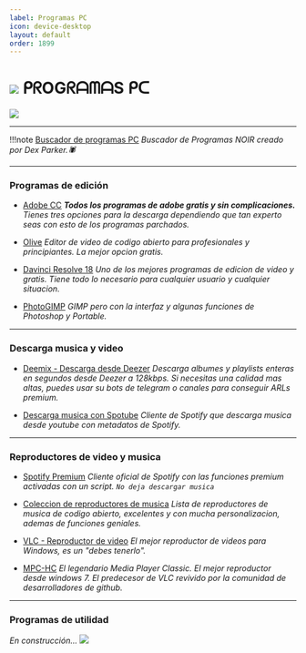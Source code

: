 ```yaml
---
label: Programas PC
icon: device-desktop
layout: default
order: 1899
---
```


# ![](https://i.postimg.cc/kg07sH3R/Homero-Profile-Frame.png) ᑭᖇOGᖇᗩᗰᗩS ᑭᑕ


 ![](https://cdn.discordapp.com/attachments/820118126992949298/1171619542330519663/Proyecto_nuevo_3.png?ex=655d56ba&is=654ae1ba&hm=682743035fa9179da61a92a30da767010b453d31b3580940d7dca25702b5d74e&)    

---

!!!note
[Buscador de programas PC](https://tiny.cc/noirpc)
*Buscador de Programas NOIR creado por Dex Parker.🕷*

---

### **Programas de edición**
- [Adobe CC](https://www.dexco.workers.dev/tutoriales/adobecc/)
***Todos los programas de adobe gratis y sin complicaciones.** Tienes tres opciones para la descarga dependiendo que tan experto seas con esto de los programas parchados.*

- [Olive](https://www.olivevideoeditor.org/)
*Editor de video de codigo abierto para profesionales y principiantes. La mejor opcion gratis.*

- [Davinci Resolve 18](https://www.blackmagicdesign.com/products/davinciresolve)
*Uno de los mejores programas de edicion de video y gratis. Tiene todo lo necesario para cualquier usuario y cualquier situacion.*

- [PhotoGIMP](https://www.dexco.workers.dev/escritorio/e-diseño/#editores-de-imagenes)
*GIMP pero con la interfaz y algunas funciones de Photoshop y Portable.*

---

### **Descarga musica y video**

- [Deemix - Descarga desde Deezer](https://www.dexco.workers.dev/tutoriales/deemix/)
*Descarga albumes y playlists enteras en segundos desde Deezer a 128kbps. Si necesitas una calidad mas altas, puedes usar su bots de telegram o canales para conseguir ARLs premium.*

- [Descarga musica con Spotube](https://spotube.netlify.app/)
*Cliente de Spotify que descarga musica desde youtube con metadatos de Spotify.*

---

### **Reproductores de video y musica**

- [Spotify Premium](https://www.dexco.workers.dev/tutoriales/spotify-premium/)
*Cliente oficial de Spotify con las funciones premium activadas con un script. `No deja descargar musica`*

- [Coleccion de reproductores de musica](https://www.dexco.workers.dev/escritorio/e-musica/#aplicaciones-para-musica)
*Lista de reproductores de musica de codigo abierto, excelentes y con mucha personalizacion, ademas de funciones geniales.*

- [VLC - Reproductor de video](https://www.videolan.org/vlc/download-windows.html)
*El mejor reproductor de videos para Windows, es un "debes tenerlo".*

- [MPC-HC](https://github.com/clsid2/mpc-hc/releases/)
*El legendario Media Player Classic. El mejor reproductor desde windows 7. El predecesor de VLC revivido por la comunidad de desarrolladores de github.*


---

### **Programas de utilidad**


*En construcción... ![](https://images-ext-1.discordapp.net/external/4YQiWQevguiDbfOGmq5orfGp-lMulNDAHYaXL-aHh5M/https/i.imgur.com/tFp98Tp.png?width=31&height=31)*
